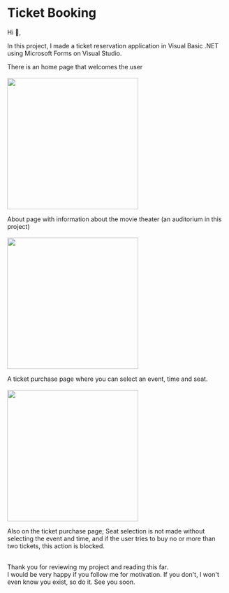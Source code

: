 # Ticket Booking
Hi 👋,

In this project, I made a ticket reservation application in Visual Basic .NET using Microsoft Forms on Visual Studio. <br>


There is an home page that welcomes the user<br><br>
<img src="https://github.com/OzanAykurt/TicketBooking/assets/100725305/7ff09814-61ee-442e-9a1d-361523ef96bb" width="300" height="300">


About page with information about the movie theater (an auditorium in this project)<br><br>
<img src="https://github.com/OzanAykurt/TicketBooking/assets/100725305/23205d4e-ec4d-42c8-ab34-9923c610676d" width="300" height="300">

A ticket purchase page where you can select an event, time and seat.<br><br>
<img src="https://github.com/OzanAykurt/TicketBooking/assets/100725305/e7de70af-d2e4-411f-9249-1632184f0ae1" width="300" height="300">

Also on the ticket purchase page; Seat selection is not made without selecting the event and time, and if the user tries to buy no or more than two tickets, this action is blocked.<br><br>

Thank you for reviewing my project and reading this far.<br>
I would be very happy if you follow me for motivation. If you don't, I won't even know you exist, so do it. See you soon.
